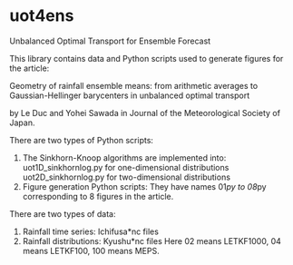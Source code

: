 # uot4ens
Unbalanced Optimal Transport for Ensemble Forecast

This library contains data and Python scripts used to generate figures for the article:

Geometry of rainfall ensemble means: from arithmetic averages to Gaussian-Hellinger barycenters in unbalanced optimal transport

by Le Duc and Yohei Sawada in Journal of the Meteorological Society of Japan.

There are two types of Python scripts:
1. The Sinkhorn-Knoop algorithms are implemented into:
uot1D_sinkhornlog.py for one-dimensional distributions
uot2D_sinkhornlog.py for two-dimensional distributions
2. Figure generation Python scripts:
They have names 01*py to 08*py corresponding to 8 figures in the article.

There are two types of data:
1. Rainfall time series: Ichifusa*nc files
2. Rainfall distributions: Kyushu*nc files
Here 02 means LETKF1000, 04 means LETKF100, 100 means MEPS.
